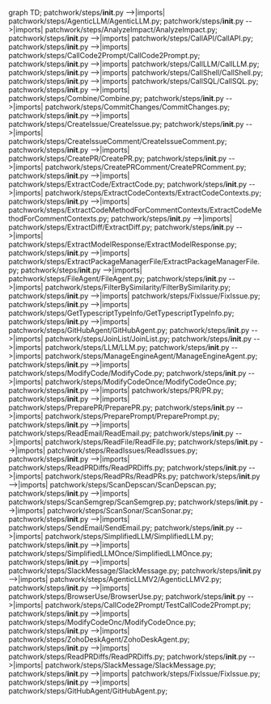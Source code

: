 graph TD;
  patchwork/steps/__init__.py -->|imports| patchwork/steps/AgenticLLM/AgenticLLM.py;
  patchwork/steps/__init__.py -->|imports| patchwork/steps/AnalyzeImpact/AnalyzeImpact.py;
  patchwork/steps/__init__.py -->|imports| patchwork/steps/CallAPI/CallAPI.py;
  patchwork/steps/__init__.py -->|imports| patchwork/steps/CallCode2Prompt/CallCode2Prompt.py;
  patchwork/steps/__init__.py -->|imports| patchwork/steps/CallLLM/CallLLM.py;
  patchwork/steps/__init__.py -->|imports| patchwork/steps/CallShell/CallShell.py;
  patchwork/steps/__init__.py -->|imports| patchwork/steps/CallSQL/CallSQL.py;
  patchwork/steps/__init__.py -->|imports| patchwork/steps/Combine/Combine.py;
  patchwork/steps/__init__.py -->|imports| patchwork/steps/CommitChanges/CommitChanges.py;
  patchwork/steps/__init__.py -->|imports| patchwork/steps/CreateIssue/CreateIssue.py;
  patchwork/steps/__init__.py -->|imports| patchwork/steps/CreateIssueComment/CreateIssueComment.py;
  patchwork/steps/__init__.py -->|imports| patchwork/steps/CreatePR/CreatePR.py;
  patchwork/steps/__init__.py -->|imports| patchwork/steps/CreatePRComment/CreatePRComment.py;
  patchwork/steps/__init__.py -->|imports| patchwork/steps/ExtractCode/ExtractCode.py;
  patchwork/steps/__init__.py -->|imports| patchwork/steps/ExtractCodeContexts/ExtractCodeContexts.py;
  patchwork/steps/__init__.py -->|imports| patchwork/steps/ExtractCodeMethodForCommentContexts/ExtractCodeMethodForCommentContexts.py;
  patchwork/steps/__init__.py -->|imports| patchwork/steps/ExtractDiff/ExtractDiff.py;
  patchwork/steps/__init__.py -->|imports| patchwork/steps/ExtractModelResponse/ExtractModelResponse.py;
  patchwork/steps/__init__.py -->|imports| patchwork/steps/ExtractPackageManagerFile/ExtractPackageManagerFile.py;
  patchwork/steps/__init__.py -->|imports| patchwork/steps/FileAgent/FileAgent.py;
  patchwork/steps/__init__.py -->|imports| patchwork/steps/FilterBySimilarity/FilterBySimilarity.py;
  patchwork/steps/__init__.py -->|imports| patchwork/steps/FixIssue/FixIssue.py;
  patchwork/steps/__init__.py -->|imports| patchwork/steps/GetTypescriptTypeInfo/GetTypescriptTypeInfo.py;
  patchwork/steps/__init__.py -->|imports| patchwork/steps/GitHubAgent/GitHubAgent.py;
  patchwork/steps/__init__.py -->|imports| patchwork/steps/JoinList/JoinList.py;
  patchwork/steps/__init__.py -->|imports| patchwork/steps/LLM/LLM.py;
  patchwork/steps/__init__.py -->|imports| patchwork/steps/ManageEngineAgent/ManageEngineAgent.py;
  patchwork/steps/__init__.py -->|imports| patchwork/steps/ModifyCode/ModifyCode.py;
  patchwork/steps/__init__.py -->|imports| patchwork/steps/ModifyCodeOnce/ModifyCodeOnce.py;
  patchwork/steps/__init__.py -->|imports| patchwork/steps/PR/PR.py;
  patchwork/steps/__init__.py -->|imports| patchwork/steps/PreparePR/PreparePR.py;
  patchwork/steps/__init__.py -->|imports| patchwork/steps/PreparePrompt/PreparePrompt.py;
  patchwork/steps/__init__.py -->|imports| patchwork/steps/ReadEmail/ReadEmail.py;
  patchwork/steps/__init__.py -->|imports| patchwork/steps/ReadFile/ReadFile.py;
  patchwork/steps/__init__.py -->|imports| patchwork/steps/ReadIssues/ReadIssues.py;
  patchwork/steps/__init__.py -->|imports| patchwork/steps/ReadPRDiffs/ReadPRDiffs.py;
  patchwork/steps/__init__.py -->|imports| patchwork/steps/ReadPRs/ReadPRs.py;
  patchwork/steps/__init__.py -->|imports| patchwork/steps/ScanDepscan/ScanDepscan.py;
  patchwork/steps/__init__.py -->|imports| patchwork/steps/ScanSemgrep/ScanSemgrep.py;
  patchwork/steps/__init__.py -->|imports| patchwork/steps/ScanSonar/ScanSonar.py;
  patchwork/steps/__init__.py -->|imports| patchwork/steps/SendEmail/SendEmail.py;
  patchwork/steps/__init__.py -->|imports| patchwork/steps/SimplifiedLLM/SimplifiedLLM.py;
  patchwork/steps/__init__.py -->|imports| patchwork/steps/SimplifiedLLMOnce/SimplifiedLLMOnce.py;
  patchwork/steps/__init__.py -->|imports| patchwork/steps/SlackMessage/SlackMessage.py;
  patchwork/steps/__init__.py -->|imports| patchwork/steps/AgenticLLMV2/AgenticLLMV2.py;
  patchwork/steps/__init__.py -->|imports| patchwork/steps/BrowserUse/BrowserUse.py;
  patchwork/steps/__init__.py -->|imports| patchwork/steps/CallCode2Prompt/TestCallCode2Prompt.py;
  patchwork/steps/__init__.py -->|imports| patchwork/steps/ModifyCodeOnc/ModifyCodeOnce.py;
  patchwork/steps/__init__.py -->|imports| patchwork/steps/ZohoDeskAgent/ZohoDeskAgent.py;
  patchwork/steps/__init__.py -->|imports| patchwork/steps/ReadPRDiffs/ReadPRDiffs.py;
  patchwork/steps/__init__.py -->|imports| patchwork/steps/SlackMessage/SlackMessage.py;
  patchwork/steps/__init__.py -->|imports| patchwork/steps/FixIssue/FixIssue.py;
  patchwork/steps/__init__.py -->|imports| patchwork/steps/GitHubAgent/GitHubAgent.py;
